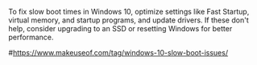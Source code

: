 To fix slow boot times in Windows 10, optimize settings like Fast Startup, virtual memory, and startup programs, and update drivers. If these don't help, consider upgrading to an SSD or resetting Windows for better performance.

#https://www.makeuseof.com/tag/windows-10-slow-boot-issues/
